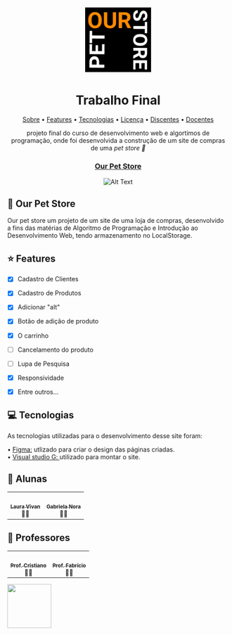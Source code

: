 <h1 align="center">
	<img src="trabalho-final/assets/img/store-logo.png" img alt="Logo da página" title="#LogoPetStore" width=150>
</h1>
<h1 align= "center"> Trabalho Final </h1> 
<p align="center">
 <a href="#dog-our-pet-store">Sobre</a> •
 <a href="#star-features">Features</a> • 
 <a href="#computer-tecnologias">Tecnologias</a> • 
 <a href="https://github.com/lauravivan/TrabalhoFinal-IDW/blob/main/LICENSE">Licença</a> • 	
 <a href="#round_pushpin-alunas">Discentes</a> •
 <a href="#round_pushpin-professores">Docentes</a> 	
</p>

<p align="center">projeto final do curso de desenvolvimento web e algortimos de programação, onde foi desenvolvida a construção de um site de compras de uma <i> pet store 🐾 </i></p>

<h3 align="center"><a href=https://lauravivan.github.io/TrabalhoFinal-IDW/trabalho-final/index.html> Our Pet Store</a></h3>
<div align="center" width=150> 	

![Alt Text](https://github.com/lauravivan/TrabalhoFinal-IDW/blob/main/trabalho-final/assets/img/maybe/ezgif.com-gif-maker.gif)

</div>
	
<p> </p>


## :dog: Our Pet Store
</i>Our pet store</i> um projeto de um site de uma loja de compras, desenvolvido a fins 
das matérias de Algoritmo de Programação e Introdução ao Desenvolvimento Web, tendo armazenamento no LocalStorage.

## :star: Features
- [x] Cadastro de Clientes
- [x] Cadastro de Produtos
- [x] Adicionar "alt"
- [x] Botão de adição de produto
- [x] O carrinho
- [ ] Cancelamento do produto
- [ ] Lupa de Pesquisa
- [x] Responsividade
- [x] Entre outros...




## :computer: Tecnologias
As tecnologias utilizadas para o desenvolvimento desse site foram:<br>

• <a href= "https://www.figma.com/file/PouCsJejPJSGnGQKIBv1j3/Lojinha-Pet?node-id=0%3A1"> Figma:</a> utlizado para criar o design das páginas criadas.<br>
• <a href= https://code.visualstudio.com> Visual studio G: </a>utilizado para montar o site.<br></p> 

## :round_pushpin: Alunas 
	
<table>
  <tr>
    <td align="center"><a href="https://github.com/lauravivan"><img style="border-radius: 50%;" src="https://avatars.githubusercontent.com/u/64754203?v=4" width="100px;" alt=""/><br /><sub><b>Laura Vivan</b></sub></a><br /">👨‍🎓</a></td>
<td align="center"><a href="https://github.com/g4nor4"><img style="border-radius: 50%;" src="https://avatars.githubusercontent.com/u/90690022?s=40&v=4" width="100px;" alt=""/><br /><sub><b>Gabriela Nora</b></sub></a><br /">👨‍🎓</a></td>
</table> 

## :round_pushpin: Professores
<table>
  <tr>
    <td align="center"><a href="https://github.com/cristianomg10"><img style="border-radius: 50%;" src="https://avatars.githubusercontent.com/u/3828007?v=4" width="100px;" alt=""/><br /><sub><b>Prof. Cristiano</b></sub></a><br /">👨‍🏫</a></td>
<td align="center"><a href=""><img style="border-radius: 50%;" src="https://avatars.githubusercontent.com/u/90690022?s=40&v=874" width="100px" alt=""/><br /><sub><b>Prof. Fabrício</b></sub></a><br /">👨‍🏫</a></td>
</table> 


<img src="https://github.com/lauravivan/TrabalhoFinal-IDW/blob/main/trabalho-final/assets/img/arranha_arranha.gif.gif" width="100" height="100" />




